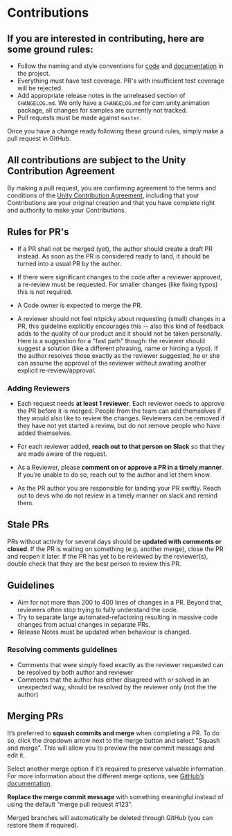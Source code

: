 # Contributions

## If you are interested in contributing, here are some ground rules:

* Follow the naming and style conventions for [code](CONVENTIONS.md) and [documentation](DOCUMENTING.md) in the project.
* Everything must have test coverage. PR's with insufficient test coverage will be rejected.
* Add appropriate release notes in the unreleased section of `CHANGELOG.md`. We only have a `CHANGELOG.md` for com.unity.animation package, all changes for samples are currently not tracked.
* Pull requests must be made against `master`.

Once you have a change ready following these ground rules, simply make a pull request in GitHub.

## All contributions are subject to the Unity Contribution Agreement

By making a pull request, you are confirming agreement to the terms and conditions of the [Unity Contribution Agreement](https://unity3d.com/legal/licenses/Unity_Contribution_Agreement), including that your Contributions are your original creation and that you have complete right and authority to make your Contributions.

## Rules for PR's

* If a PR shall not be merged (yet), the author should create a draft PR instead. As soon as the PR is considered ready to land, it should be turned into a usual PR by the author.

* If there were significant changes to the code after a reviewer approved, a re-review must be requested. For smaller changes (like fixing typos) this is not required.

* A Code owner is expected to merge the PR.

* A reviewer should not feel nitpicky about requesting (small) changes in a PR, this guideline explicitly encourages this -- also this kind of feedback adds to the quality of our product and it should not be taken personally. Here is a suggestion for a "fast path" though: the reviewer should suggest a solution (like a different phrasing, name or hinting a typo). If the author resolves those exactly as the reviewer suggested, he or she can assume the approval of the reviewer without awaiting another explicit re-review/approval.   


### Adding Reviewers

* Each request needs **at least 1 reviewer**. Each reviewer needs to approve the PR before it is merged. People from the team can add themselves if they would also like to review the changes. Reviewers can be removed if they have not yet started a review, but do not remove people who have added themselves.

* For each reviewer added, **reach out to that person on Slack** so that they are made aware of the request.

* As a Reviewer, please **comment on or approve a PR in a timely manner**. If you’re unable to do so, reach out to the author and let them know. 

* As the PR author you are responsible for landing your PR swiftly. Reach out to devs who do not review in a timely manner on slack and remind them.

## Stale PRs

PRs without activity for several days should be **updated with comments or closed**. If the PR is waiting on something (e.g. another merge), close the PR and reopen it later. If the PR has yet to be reviewed by the reviewer(s), double check that they are the best person to review this PR.

## Guidelines

* Aim for not more than 200 to 400 lines of changes in a PR. Beyond that, reviewers often stop trying to fully understand the code.
* Try to separate large automated-refactoring resulting in massive code changes from actual changes in separate PRs.
* Release Notes must be updated when behaviour is changed.

### Resolving comments guidelines
* Comments that were simply fixed exactly as the reviewer requested can be resolved by both author and reviewer
* Comments that the author has either disagreed with or solved in an unexpected way, should be resolved by the reviewer only (not the the author)

## Merging PRs

It’s preferred to **squash commits and merge** when completing a PR. To do so, click the dropdown arrow next to the merge button and select "Squash and merge". This will allow you to preview the new commit message and edit it.

Select another merge option if it’s required to preserve valuable information. For more information about the different merge options, see [GitHub’s documentation](https://help.github.com/articles/about-merge-methods-on-github/).

**Replace the merge commit message** with something meaningful instead of using the default “merge pull request #123”.

Merged branches will automatically be deleted through GitHub (you can restore them if required).
